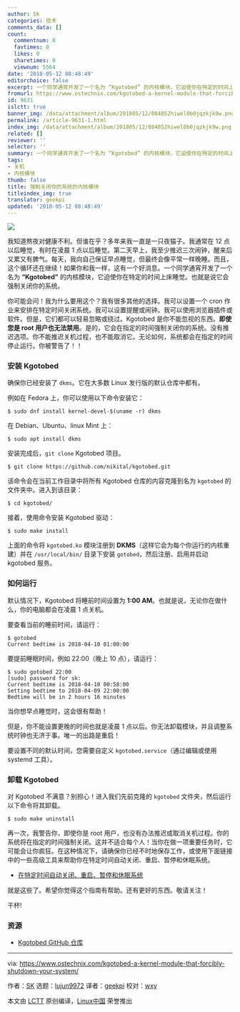 ```yaml
---
author: Sk
categories: 技术
comments_data: []
count:
  commentnum: 0
  favtimes: 0
  likes: 0
  sharetimes: 0
  viewnum: 5564
date: '2018-05-12 08:48:49'
editorchoice: false
excerpt: 一个同学通宵开发了一个名为 “Kgotobed” 的内核模块，它迫使你在特定的时间上床睡觉。也就是说它会强制关闭你的系统。
fromurl: https://www.ostechnix.com/kgotobed-a-kernel-module-that-forcibly-shutdown-your-system/
id: 9631
islctt: true
banner_img: /data/attachment/album/201805/12/084852hiwel0b0jqzkjk9w.png
permalink: /article-9631-1.html
index_img: /data/attachment/album/201805/12/084852hiwel0b0jqzkjk9w.png.thumb.jpg
related: []
reviewer: ''
selector: ''
summary: 一个同学通宵开发了一个名为 “Kgotobed” 的内核模块，它迫使你在特定的时间上床睡觉。也就是说它会强制关闭你的系统。
tags:
- 关机
- 内核模块
thumb: false
title: 强制关闭你的系统的内核模块
titleindex_img: true
translator: geekpi
updated: '2018-05-12 08:48:49'
---
```


![](/data/attachment/album/201805/12/084852hiwel0b0jqzkjk9w.png)


我知道熬夜对健康不利。但谁在乎？多年来我一直是一只夜猫子。我通常在 12 点以后睡觉，有时在凌晨 1 点以后睡觉。第二天早上，我至少推迟三次闹钟，醒来后又累又有脾气。每天，我向自己保证早点睡觉，但最终会像平常一样晚睡。而且，这个循环还在继续！如果你和我一样，这有一个好消息。一个同学通宵开发了一个名为 **“Kgotobed”** 的内核模块，它迫使你在特定的时间上床睡觉。也就是说它会强制关闭你的系统。


你可能会问！我为什么要用这个？我有很多其他的选择。我可以设置一个 cron 作业来安排在特定时间关闭系统。我可以设置提醒或闹钟。我可以使用浏览器插件或软件。但是，它们都可以轻易忽略或绕过。Kgotobed 是你不能忽视的东西。**即使您是 root 用户也无法禁用**。是的，它会在指定的时间强制关闭你的系统。没有推迟选项。你不能推迟关机过程，也不能取消它。无论如何，系统都会在指定的时间停止运行。你被警告了！！


### 安装 Kgotobed


确保你已经安装了 `dkms`。它在大多数 Linux 发行版的默认仓库中都有。


例如在 Fedora 上，你可以使用以下命令安装它：



```
$ sudo dnf install kernel-devel-$(uname -r) dkms

```

在 Debian、Ubuntu、linux Mint 上：



```
$ sudo apt install dkms

```

安装完成后，`git clone` Kgotobed 项目。



```
$ git clone https://github.com/nikital/kgotobed.git

```

该命令会在当前工作目录中将所有 Kgotobed 仓库的内容克隆到名为 `kgotobed` 的文件夹中。进入到该目录：



```
$ cd kgotobed/

```

接着，使用命令安装 Kgotobed 驱动：



```
$ sudo make install

```

上面的命令将 `kgotobed.ko` 模块注册到 **DKMS**（这样它会为每个你运行的内核重建）并在 `/usr/local/bin/` 目录下安装 `gotobed`，然后注册、启用并启动 kgotobed 服务。


### 如何运行


默认情况下，Kgotobed 将睡前时间设置为 **1:00 AM**。也就是说，无论你在做什么，你的电脑都会在凌晨 1 点关机。


要查看当前的睡前时间，请运行：



```
$ gotobed
Current bedtime is 2018-04-10 01:00:00

```

要提前睡眠时间，例如 22:00（晚上 10 点），请运行：



```
$ sudo gotobed 22:00
[sudo] password for sk:
Current bedtime is 2018-04-10 00:58:00
Setting bedtime to 2018-04-09 22:00:00
Bedtime will be in 2 hours 16 minutes

```

当你想早点睡觉时，这会很有帮助！


但是，你不能设置更晚的时间也就是凌晨 1 点以后。你无法卸载模块，并且调整系统时钟也无济于事。唯一的出路是重启！


要设置不同的默认时间，您需要自定义 `kgotobed.service`（通过编辑或使用 systemd 工具）。


### 卸载 Kgotobed


对 Kgotobed 不满意？别担心！进入我们先前克隆的 `kgotobed` 文件夹，然后运行以下命令将其卸载。



```
$ sudo make uninstall

```

再一次，我警告你，即使你是 root 用户，也没有办法推迟或取消关机过程。你的系统将在指定的时间强制关闭。这并不适合每个人！当你在做一项重要任务时，它可能会让你疯狂。在这种情况下，请确保你已经不时地保存工作，或使用下面链接中的一些高级工具来帮助你在特定时间自动关闭、重启、暂停和休眠系统。


* [在特定时间自动关闭、重启、暂停和休眠系统](https://www.ostechnix.com/auto-shutdown-reboot-suspend-hibernate-linux-system-specific-time/)


就是这些了。希望你觉得这个指南有帮助。还有更好的东西。敬请关注！


干杯!


### 资源


* [Kgotobed GitHub 仓库](https://github.com/nikital/kgotobed)




---


via: <https://www.ostechnix.com/kgotobed-a-kernel-module-that-forcibly-shutdown-your-system/>


作者：[SK](https://www.ostechnix.com/author/sk/) 选题：[lujun9972](https://github.com/lujun9972) 译者：[geekpi](https://github.com/geekpi) 校对：[wxy](https://github.com/wxy)


本文由 [LCTT](https://github.com/LCTT/TranslateProject) 原创编译，[Linux中国](https://linux.cn/) 荣誉推出